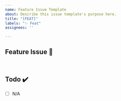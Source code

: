 ```yaml
---
name: Feature Issue Template
about: Describe this issue template's purpose here.
title: "[FEAT]"
labels: "✨ Feat"
assignees: ''

---
```


## Feature Issue 📌

<!-- 해야하는 일과 이 일을 해야하는 이유를 적어주세요 -->

<br>

## Todo ✔️

- [ ] N/A
